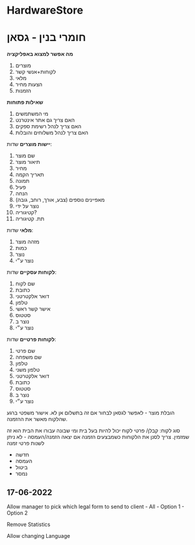 # HardwareStore
# חומרי בנין - גסאן 
**מה אפשר למצוא באפליקציה**
1. מוצרים
2. לקוחות+אנשי קשר
3. מלאי
4. הצעות מחיר
5. הזמנות

**שאילות פתוחות**
1. מי המשתמשים
2. האם צריך גם אתר אינטרנט
3. האם צריך לנהל רשימת ספקים
4. האם צריך לנהל משלוחים והובלות

**יישות מוצרים**
שדות:
1. שם מוצר
2. תיאור מוצר
3. מחיר
4. תאריך הקמה
5. תמונה
6. פעיל
7. הנחה
8. מאפיינים נוספים (צבע, אורך, רוחב, גובה)
9. נוצר על ידי
10. קטיגוריה?
11. תת. קטיגוריה

**מלאי**
שדות:
1. מזהה מוצר
2. כמות
3. נוצר 
4. נוצר ע״י

**לקוחות עסקיים**
שדות:
1. שם לקוח
2. כתובת
3. דואר אלקטרטני
4. טלפון
5. אישר קשר ראשי
6. סטטוס
7. נוצר ב
8. נוצר ע״י

**לקוחות פרטיים**
שדות: 
1. שם פרטי
2. שם משפחה
3. טלפון
4. טלפון משני
5. דואר אלקטרטני
6. כתובת
7. סטטוס
8. נוצר ב
9. נוצר ע״י


הובלת מוצר - לאפשר לגסאן לבחור אם זה בתשלום אן לא.
אישור משפטי ברגע שהלקוח מאשר את ההזמנה.



סוג לקוח: קבלן/ פרטי
לקוח יכול להיות בעל בית ומי שבונה עבורו את הבית הוא זה שמזמין.
צריך לסנן את הלקוחות כשמבצעים הזמנה
אם יצאה הזמנה/העמסה - לא ניתן לשנות פרטי זמנה
- חדשה
- העמסה
- ביטול
- נמסר

17-06-2022
----------
Allow manager to pick which legal form to send to client
    - All
    - Option 1
    - Option 2

Remove Statistics

Allow changing Language
